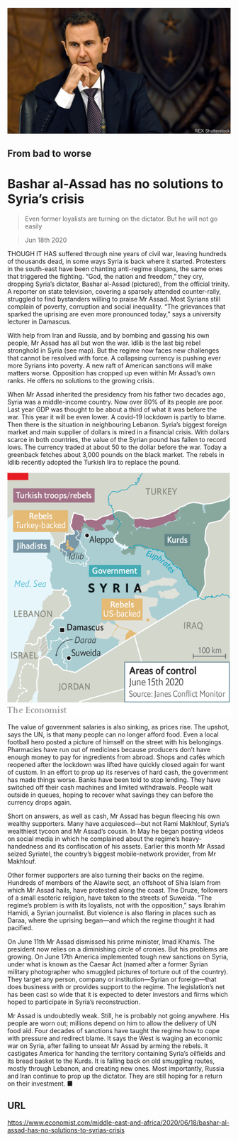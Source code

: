 ![](./images/20200620_MAP003_0.jpg)

## From bad to worse

# Bashar al-Assad has no solutions to Syria’s crisis

> Even former loyalists are turning on the dictator. But he will not go easily

> Jun 18th 2020

THOUGH IT HAS suffered through nine years of civil war, leaving hundreds of thousands dead, in some ways Syria is back where it started. Protesters in the south-east have been chanting anti-regime slogans, the same ones that triggered the fighting. “God, the nation and freedom,” they cry, dropping Syria’s dictator, Bashar al-Assad (pictured), from the official trinity. A reporter on state television, covering a sparsely attended counter-rally, struggled to find bystanders willing to praise Mr Assad. Most Syrians still complain of poverty, corruption and social inequality. “The grievances that sparked the uprising are even more pronounced today,” says a university lecturer in Damascus.

With help from Iran and Russia, and by bombing and gassing his own people, Mr Assad has all but won the war. Idlib is the last big rebel stronghold in Syria (see map). But the regime now faces new challenges that cannot be resolved with force. A collapsing currency is pushing ever more Syrians into poverty. A new raft of American sanctions will make matters worse. Opposition has cropped up even within Mr Assad’s own ranks. He offers no solutions to the growing crisis.

When Mr Assad inherited the presidency from his father two decades ago, Syria was a middle-income country. Now over 80% of its people are poor. Last year GDP was thought to be about a third of what it was before the war. This year it will be even lower. A covid-19 lockdown is partly to blame. Then there is the situation in neighbouring Lebanon. Syria’s biggest foreign market and main supplier of dollars is mired in a financial crisis. With dollars scarce in both countries, the value of the Syrian pound has fallen to record lows. The currency traded at about 50 to the dollar before the war. Today a greenback fetches about 3,000 pounds on the black market. The rebels in Idlib recently adopted the Turkish lira to replace the pound.

![](./images/20200620_MAM996.png)

The value of government salaries is also sinking, as prices rise. The upshot, says the UN, is that many people can no longer afford food. Even a local football hero posted a picture of himself on the street with his belongings. Pharmacies have run out of medicines because producers don’t have enough money to pay for ingredients from abroad. Shops and cafés which reopened after the lockdown was lifted have quickly closed again for want of custom. In an effort to prop up its reserves of hard cash, the government has made things worse. Banks have been told to stop lending. They have switched off their cash machines and limited withdrawals. People wait outside in queues, hoping to recover what savings they can before the currency drops again.

Short on answers, as well as cash, Mr Assad has begun fleecing his own wealthy supporters. Many have acquiesced—but not Rami Makhlouf, Syria’s wealthiest tycoon and Mr Assad’s cousin. In May he began posting videos on social media in which he complained about the regime’s heavy-handedness and its confiscation of his assets. Earlier this month Mr Assad seized Syriatel, the country’s biggest mobile-network provider, from Mr Makhlouf.

Other former supporters are also turning their backs on the regime. Hundreds of members of the Alawite sect, an offshoot of Shia Islam from which Mr Assad hails, have protested along the coast. The Druze, followers of a small esoteric religion, have taken to the streets of Suweida. “The regime’s problem is with its loyalists, not with the opposition,” says Ibrahim Hamidi, a Syrian journalist. But violence is also flaring in places such as Daraa, where the uprising began—and which the regime thought it had pacified.

On June 11th Mr Assad dismissed his prime minister, Imad Khamis. The president now relies on a diminishing circle of cronies. But his problems are growing. On June 17th America implemented tough new sanctions on Syria, under what is known as the Caesar Act (named after a former Syrian military photographer who smuggled pictures of torture out of the country). They target any person, company or institution—Syrian or foreign—that does business with or provides support to the regime. The legislation’s net has been cast so wide that it is expected to deter investors and firms which hoped to participate in Syria’s reconstruction.

Mr Assad is undoubtedly weak. Still, he is probably not going anywhere. His people are worn out; millions depend on him to allow the delivery of UN food aid. Four decades of sanctions have taught the regime how to cope with pressure and redirect blame. It says the West is waging an economic war on Syria, after failing to unseat Mr Assad by arming the rebels. It castigates America for handing the territory containing Syria’s oilfields and its bread basket to the Kurds. It is falling back on old smuggling routes, mostly through Lebanon, and creating new ones. Most importantly, Russia and Iran continue to prop up the dictator. They are still hoping for a return on their investment. ■

## URL

https://www.economist.com/middle-east-and-africa/2020/06/18/bashar-al-assad-has-no-solutions-to-syrias-crisis
